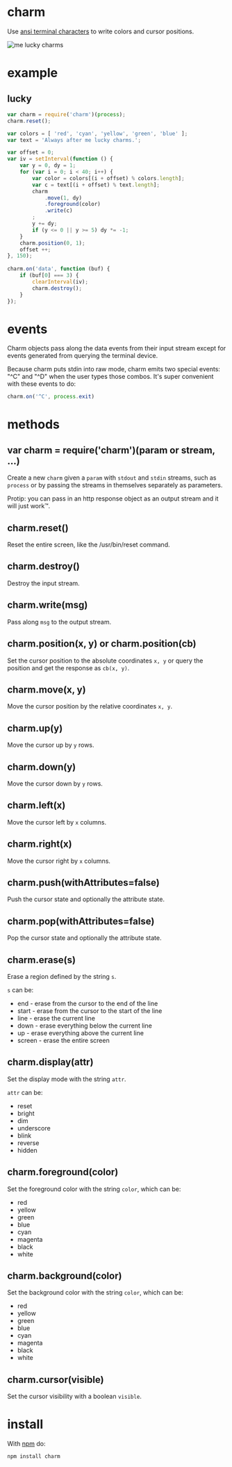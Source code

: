 charm
=====

Use
[ansi terminal characters](http://www.termsys.demon.co.uk/vtansi.htm)
to write colors and cursor positions.

![me lucky charms](http://substack.net/images/charms.png)

example
=======

lucky
-----

````javascript
var charm = require('charm')(process);
charm.reset();

var colors = [ 'red', 'cyan', 'yellow', 'green', 'blue' ];
var text = 'Always after me lucky charms.';

var offset = 0;
var iv = setInterval(function () {
    var y = 0, dy = 1;
    for (var i = 0; i < 40; i++) {
        var color = colors[(i + offset) % colors.length];
        var c = text[(i + offset) % text.length];
        charm
            .move(1, dy)
            .foreground(color)
            .write(c)
        ;
        y += dy;
        if (y <= 0 || y >= 5) dy *= -1;
    }
    charm.position(0, 1);
    offset ++;
}, 150);
 
charm.on('data', function (buf) {
    if (buf[0] === 3) {
        clearInterval(iv);
        charm.destroy();
    }
});
````

events
======

Charm objects pass along the data events from their input stream except for
events generated from querying the terminal device.

Because charm puts stdin into raw mode, charm emits two special events: "^C" and
"^D" when the user types those combos. It's super convenient with these events
to do:

````javascript
charm.on('^C', process.exit)
````

methods
=======

var charm = require('charm')(param or stream, ...)
--------------------------------------------------

Create a new `charm` given a `param` with `stdout` and `stdin` streams, such as
`process` or by passing the streams in themselves separately as parameters.

Protip: you can pass in an http response object as an output stream and it will
just work™.

charm.reset()
-------------

Reset the entire screen, like the /usr/bin/reset command.

charm.destroy()
---------------

Destroy the input stream.

charm.write(msg)
----------------

Pass along `msg` to the output stream.

charm.position(x, y) or charm.position(cb)
------------------------------------------

Set the cursor position to the absolute coordinates `x, y` or query the position
and get the response as `cb(x, y)`.

charm.move(x, y)
----------------

Move the cursor position by the relative coordinates `x, y`.

charm.up(y)
-----------

Move the cursor up by `y` rows.

charm.down(y)
-------------

Move the cursor down by `y` rows.

charm.left(x)
-------------

Move the cursor left by `x` columns.

charm.right(x)
-------------

Move the cursor right by `x` columns.

charm.push(withAttributes=false)
--------------------------------

Push the cursor state and optionally the attribute state.

charm.pop(withAttributes=false)
-------------------------------

Pop the cursor state and optionally the attribute state.

charm.erase(s)
--------------

Erase a region defined by the string `s`.

`s` can be:

* end - erase from the cursor to the end of the line
* start - erase from the cursor to the start of the line
* line - erase the current line
* down - erase everything below the current line
* up - erase everything above the current line
* screen - erase the entire screen

charm.display(attr)
-------------------

Set the display mode with the string `attr`.

`attr` can be:

* reset
* bright
* dim
* underscore
* blink
* reverse
* hidden

charm.foreground(color)
-----------------------

Set the foreground color with the string `color`, which can be:

* red
* yellow
* green
* blue
* cyan
* magenta
* black
* white


charm.background(color)
-----------------------

Set the background color with the string `color`, which can be:

* red
* yellow
* green
* blue
* cyan
* magenta
* black
* white

charm.cursor(visible)
---------------------

Set the cursor visibility with a boolean `visible`.

install
=======

With [npm](http://npmjs.org) do:

    npm install charm
